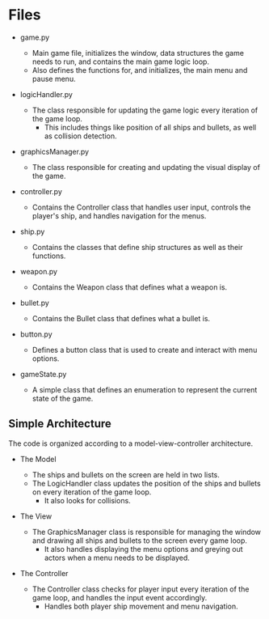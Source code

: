 # Files
* game.py
  * Main game file, initializes the window, data structures the game needs to run, and contains the main game logic loop.
  * Also defines the functions for, and initializes, the main menu and pause menu.
  
* logicHandler.py
  * The class responsible for updating the game logic every iteration of the game loop.
    * This includes things like position of all ships and bullets, as well as collision detection.
  
* graphicsManager.py
  * The class responsible for creating and updating the visual display of the game.

* controller.py
  * Contains the Controller class that handles user input, controls the player's ship, and handles navigation for the menus.

* ship.py
  * Contains the classes that define ship structures as well as their functions.

* weapon.py
  * Contains the Weapon class that defines what a weapon is.

* bullet.py
  * Contains the Bullet class that defines what a bullet is.
  
* button.py
  * Defines a button class that is used to create and interact with menu options.
  
* gameState.py
  * A simple class that defines an enumeration to represent the current state of the game.
  
## Simple Architecture
The code is organized according to a model-view-controller architecture.
* The Model
  * The ships and bullets on the screen are held in two lists.
  * The LogicHandler class updates the position of the ships and bullets on every iteration of the game loop.
    * It also looks for collisions.
    
* The View
  * The GraphicsManager class is responsible for managing the window and drawing all ships and bullets to the screen every game loop.
    * It also handles displaying the menu options and greying out actors when a menu needs to be displayed.
    
* The Controller
  * The Controller class checks for player input every iteration of the game loop, and handles the input event accordingly.
    * Handles both player ship movement and menu navigation.
